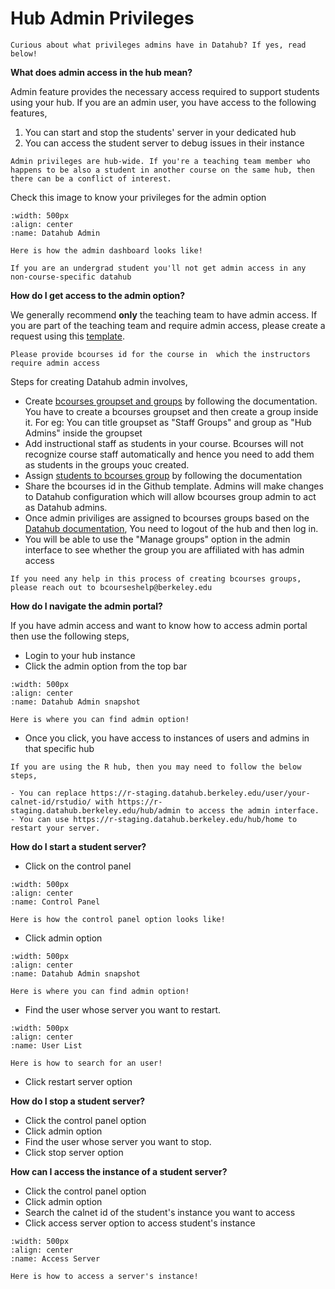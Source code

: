 # Hub Admin Privileges

```{note}
Curious about what privileges admins have in Datahub? If yes, read below!

```

**What does admin access in the hub mean?** 

Admin feature provides the necessary access required to support students using your hub. If you are an admin user, you have access to the following features,

1. You can start and stop the students' server in your dedicated hub
2. You can access the student server to debug issues in their instance

```{warning}
Admin privileges are hub-wide. If you're a teaching team member who happens to be also a student in another course on the same hub, then there can be a conflict of interest.
```

Check this image to know your privileges for the admin option

```{figure} ../images/admin.png
:width: 500px
:align: center
:name: Datahub Admin

Here is how the admin dashboard looks like!
```
```{note}
If you are an undergrad student you'll not get admin access in any non-course-specific datahub
```

**How do I get access to the admin option?** 

We generally recommend **only** the teaching team to have admin access. If you are part of the teaching team and require admin access, please create a request using this [template](https://github.com/berkeley-dsep-infra/datahub/issues/new?assignees=&labels=support&template=admin_request.yml).

```{note}
Please provide bcourses id for the course in  which the instructors require admin access 
```

Steps for creating Datahub admin involves,
- Create [bcourses groupset and groups](https://community.canvaslms.com/t5/Instructor-Guide/How-do-I-manually-create-groups-in-a-group-set/ta-p/700) by following the documentation. You have to create a bcourses groupset and then create a group inside it. For eg: You can title groupset as "Staff Groups" and group as "Hub Admins" inside the groupset
- Add instructional staff as students in your course. Bcourses will not recognize course staff automatically and hence you need to add them as students in the groups youc created.
- Assign [students to bcourses group](https://community.canvaslms.com/t5/Instructor-Guide/How-do-I-manually-assign-students-to-groups/ta-p/663) by following the documentation 
- Share the bcourses id in the Github template. Admins will make changes to Datahub configuration which will allow bcourses group admin to act as Datahub admins.
- Once admin priviliges are assigned to bcourses groups based on the [Datahub documentation](https://docs.datahub.berkeley.edu/en/latest/admins/howto/course-config.html#assigning-scopes-to-roles), You need to logout of the hub and then log in.
- You will be able to use the "Manage groups" option in the admin interface to see whether the group you are affiliated with has admin access


```{note}
If you need any help in this process of creating bcourses groups, please reach out to bcourseshelp@berkeley.edu
```

**How do I navigate the admin portal?**

If you have admin access and want to know how to access admin portal then use the following steps,

- Login to your hub instance
- Click the admin option from the top bar

```{figure} ../images/adminaccess.PNG
:width: 500px
:align: center
:name: Datahub Admin snapshot

Here is where you can find admin option!
```
- Once  you click, you have access to instances of users and admins in that specific hub

```{note}
If you are using the R hub, then you may need to follow the below steps,

- You can replace https://r-staging.datahub.berkeley.edu/user/your-calnet-id/rstudio/ with https://r-staging.datahub.berkeley.edu/hub/admin to access the admin interface.
- You can use https://r-staging.datahub.berkeley.edu/hub/home to restart your server.
```

**How do I start a student server?**

- Click on the control panel

```{figure} ../images/controlpanel.PNG
:width: 500px
:align: center
:name: Control Panel

Here is how the control panel option looks like!
```
- Click admin option

```{figure} ../images/adminaccess.PNG
:width: 500px
:align: center
:name: Datahub Admin snapshot

Here is where you can find admin option!
```
- Find the user whose server you want to restart. 

```{figure} ../images/user.PNG
:width: 500px
:align: center
:name: User List

Here is how to search for an user!
```
- Click restart server option

**How do I stop a student server?**

- Click the control panel option
- Click admin option
- Find the user whose server you want to stop. 
- Click stop server option

**How can I access the instance of a student server?**

- Click the control panel option
- Click admin option
- Search the calnet id of the student's instance you want to access
- Click access server option to access student's instance


```{figure} ../images/accessserver.PNG
:width: 500px
:align: center
:name: Access Server

Here is how to access a server's instance!
```
